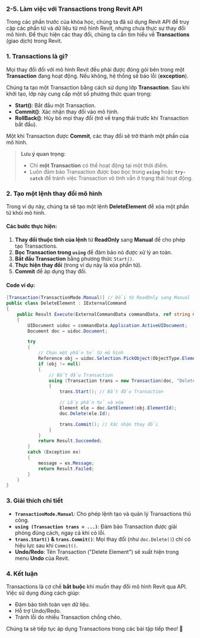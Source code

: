 ### **2-5. Làm việc với Transactions trong Revit API**  

Trong các phần trước của khóa học, chúng ta đã sử dụng Revit API để truy cập các phần tử và dữ liệu từ mô hình Revit, nhưng chưa thực sự thay đổi mô hình. Để thực hiện các thay đổi, chúng ta cần tìm hiểu về **Transactions** (giao dịch) trong Revit.  

### **1. Transactions là gì?**  
Mọi thay đổi đối với mô hình Revit đều phải được đóng gói bên trong một **Transaction** đang hoạt động. Nếu không, hệ thống sẽ báo lỗi (**exception**).  

Chúng ta tạo một Transaction bằng cách sử dụng lớp **Transaction**. Sau khi khởi tạo, lớp này cung cấp một số phương thức quan trọng:  
- **Start()**: Bắt đầu một Transaction.  
- **Commit()**: Xác nhận thay đổi vào mô hình.  
- **RollBack()**: Hủy bỏ mọi thay đổi (trở về trạng thái trước khi Transaction bắt đầu).  

Một khi Transaction được **Commit**, các thay đổi sẽ trở thành một phần của mô hình.  

> **Lưu ý quan trọng:**  
> - Chỉ **một Transaction** có thể hoạt động tại một thời điểm.  
> - Luôn đảm bảo Transaction được bao bọc trong **`using`** hoặc **`try-catch`** để tránh việc Transaction vô tình vẫn ở trạng thái hoạt động.  

### **2. Tạo một lệnh thay đổi mô hình**  
Trong ví dụ này, chúng ta sẽ tạo một lệnh **DeleteElement** để xóa một phần tử khỏi mô hình.  

#### **Các bước thực hiện:**  
1. **Thay đổi thuộc tính của lệnh** từ **ReadOnly** sang **Manual** để cho phép tạo Transactions.  
2. **Bọc Transaction trong `using`** để đảm bảo nó được xử lý an toàn.  
3. **Bắt đầu Transaction** bằng phương thức `Start()`.  
4. **Thực hiện thay đổi** (trong ví dụ này là xóa phần tử).  
5. **Commit** để áp dụng thay đổi.  

#### **Code ví dụ:**  
```csharp
[Transaction(TransactionMode.Manual)] // Đổi từ ReadOnly sang Manual
public class DeleteElement : IExternalCommand
{
    public Result Execute(ExternalCommandData commandData, ref string message, ElementSet elements)
    {
        UIDocument uidoc = commandData.Application.ActiveUIDocument;
        Document doc = uidoc.Document;

        try
        {
            // Chọn một phần tử từ mô hình
            Reference obj = uidoc.Selection.PickObject(ObjectType.Element);
            if (obj != null)
            {
                // Bắt đầu Transaction
                using (Transaction trans = new Transaction(doc, "Delete Element"))
                {
                    trans.Start(); // Bắt đầu Transaction

                    // Lấy phần tử và xóa
                    Element ele = doc.GetElement(obj.ElementId);
                    doc.Delete(ele.Id);

                    trans.Commit(); // Xác nhận thay đổi
                }
            }
            return Result.Succeeded;
        }
        catch (Exception ex)
        {
            message = ex.Message;
            return Result.Failed;
        }
    }
}
```

### **3. Giải thích chi tiết**  
- **`TransactionMode.Manual`**: Cho phép lệnh tạo và quản lý Transactions thủ công.  
- **`using (Transaction trans = ...)`**: Đảm bảo Transaction được giải phóng đúng cách, ngay cả khi có lỗi.  
- **`trans.Start()` & `trans.Commit()`**: Mọi thay đổi (như `doc.Delete()`) chỉ có hiệu lực sau khi `Commit()`.  
- **Undo/Redo**: Tên Transaction ("Delete Element") sẽ xuất hiện trong menu **Undo** của Revit.  

### **4. Kết luận**  
Transactions là cơ chế **bắt buộc** khi muốn thay đổi mô hình Revit qua API. Việc sử dụng đúng cách giúp:  
- Đảm bảo tính toàn vẹn dữ liệu.  
- Hỗ trợ Undo/Redo.  
- Tránh lỗi do nhiều Transaction chồng chéo.  

Chúng ta sẽ tiếp tục áp dụng Transactions trong các bài tập tiếp theo! 🚀
